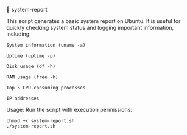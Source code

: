 📄 system-report

This script generates a basic system report on Ubuntu. It is useful for quickly checking system status and logging important information, including:

    System information (uname -a)

    Uptime (uptime -p)

    Disk usage (df -h)

    RAM usage (free -h)

    Top 5 CPU-consuming processes

    IP addresses

Usage: Run the script with execution permissions:
```
chmod +x system-report.sh
./system-report.sh
```
